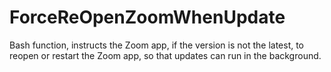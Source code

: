 # ForceReOpenZoomWhenUpdate
Bash function, instructs the Zoom app, if the version is not the latest, to reopen or restart the Zoom app, so that updates can run in the background.
